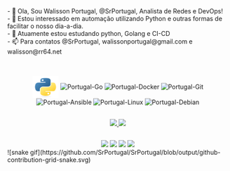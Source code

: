 ##

<div>
  - 👋 Ola, Sou Walisson Portugal, @SrPortugal, Analista de Redes e DevOps!<br>
  - 👀 Estou interessado em automação utilizando Python e outras formas de facilitar o nosso dia-a-dia.<br>
  - 🌱 Atuamente estou estudando python, Golang e CI-CD<br>
  - 📫 Para contatos @SrPortugal, walissonportugal@gmail.com e walisson@rr64.net<br>
</div>


##

<div align="center" style="display: inline_block"><br>
  <img align="center" alt="Portugal-Python" height="50" width="60" src="https://raw.githubusercontent.com/devicons/devicon/master/icons/python/python-original.svg">
  <img align="center" alt="Portugal-Go" height="50" width="60" src="https://cdn.jsdelivr.net/gh/devicons/devicon/icons/go/go-original.svg">
  <img align="center" alt="Portugal-Docker" height="70" width="80" <img src="https://cdn.jsdelivr.net/gh/devicons/devicon/icons/docker/docker-original.svg">
  <img align="center" alt="Portugal-Git" height="50" width="60" src="https://cdn.jsdelivr.net/gh/devicons/devicon/icons/git/git-original.svg">
  <img align="center" alt="Portugal-Ansible" height="50" width="60" src="https://cdn.jsdelivr.net/gh/devicons/devicon/icons/ansible/ansible-original.svg">
  <img align="center" alt="Portugal-Linux" height="50" width="60" src="https://cdn.jsdelivr.net/gh/devicons/devicon/icons/linux/linux-original.svg">
  <img align="center" alt="Portugal-Debian" height="50" width="60" src="https://cdn.jsdelivr.net/gh/devicons/devicon/icons/debian/debian-original.svg">
</div>

## 

<div align="center">
  <a href="https://github.com/SrPortugal">
  <img height="150em" src="https://github-readme-stats.vercel.app/api?username=SrPortugal&show_icons=true&theme=tokyonight&include_all_commits=true&count_private=true"/>
  <img height="150em" src="https://github-readme-stats.vercel.app/api/top-langs/?username=SrPortugal&layout=compact&langs_count=7&theme=tokyonight"/>
</div>


##
  
<div align="center">
    <a href="https://www.instagram.com/srportugal" target="_blank"><img src="https://img.shields.io/badge/-Instagram-%23E4405F?style=for-the-badge&logo=instagram&logoColor=white" target="_blank"></a>
    <a href = "mailto:contatowalissonportugal@gmail.com"><img src="https://img.shields.io/badge/-Gmail-%23333?style=for-the-badge&logo=gmail&logoColor=white" target="_blank"></a>
    <a href = "mailto:contatowalisson@rr64.net"><img src="https://img.shields.io/badge/-Gmail-%23333?style=for-the-badge&logo=gmail&logoColor=white" target="_blank"></a>
    <a href="https://www.linkedin.com/in/walisson-portugal-214b4bb6/" target="_blank"><img src="https://img.shields.io/badge/-LinkedIn-%230077B5?style=for-the-badge&logo=linkedin&logoColor=white" target="_blank"></a> 
    
    
</div>
  
<div>
  ![snake gif](https://github.com/SrPortugal/SrPortugal/blob/output/github-contribution-grid-snake.svg)
</div>
